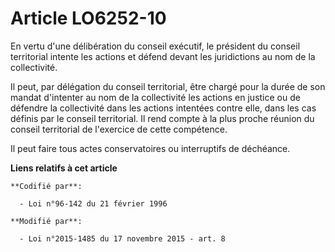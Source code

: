 # Article LO6252-10

En vertu d'une délibération du conseil exécutif, le président du conseil territorial intente les actions et défend devant les
juridictions au nom de la collectivité.

Il peut, par délégation du conseil territorial, être chargé pour la durée de son mandat d'intenter au nom de la collectivité
les actions en justice ou de défendre la collectivité dans les actions intentées contre elle, dans les cas définis par le
conseil territorial. Il rend compte à la plus proche réunion du conseil territorial de l'exercice de cette compétence.

Il peut faire tous actes conservatoires ou interruptifs de déchéance.

**Liens relatifs à cet article**

	**Codifié par**:

	  - Loi n°96-142 du 21 février 1996

	**Modifié par**:

	  - Loi n°2015-1485 du 17 novembre 2015 - art. 8

